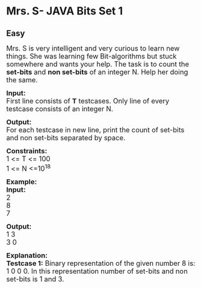# Mrs. S- JAVA Bits Set 1
## Easy
<div class="problems_problem_content__Xm_eO"><p><span style="font-size:18px">Mrs. S is very intelligent and very curious to learn new things. She was learning few Bit-algorithms but stuck somewhere and wants your help. The task is to count the <strong>set-bits</strong> and <strong>non set-bits</strong> of an integer N. Help her doing the same.</span></p>

<p><span style="font-size:18px"><strong>Input:</strong><br>
First line consists of <strong>T</strong> testcases. Only line of every testcase consists of an integer&nbsp;N.</span></p>

<p><span style="font-size:18px"><strong>Output:</strong><br>
For each testcase in new line, print the count of set-bits and non set-bits separated by space.</span></p>

<p><span style="font-size:18px"><strong>Constraints:</strong><br>
1 &lt;= T &lt;= 100<br>
1 &lt;= N &lt;=10<sup>18</sup></span></p>

<p><span style="font-size:18px"><strong>Example:<br>
Input:</strong><br>
2<br>
8<br>
7</span></p>

<p><span style="font-size:18px"><strong>Output:</strong><br>
1 3<br>
3 0</span></p>

<p><span style="font-size:18px"><strong>Explanation:<br>
Testcase 1:</strong> Binary representation of the given number 8 is: 1 0 0 0. In this representation number of set-bits and non set-bits is 1 and 3.</span></p>
</div>